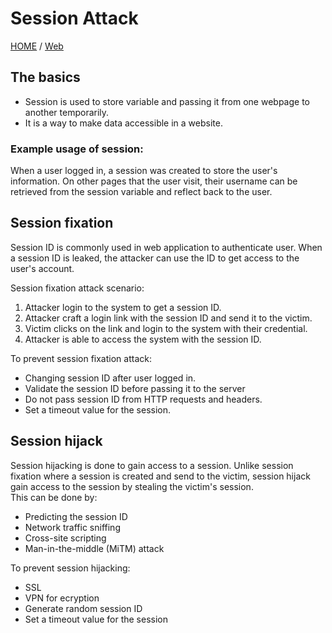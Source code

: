 # Session Attack

[HOME](../index.html) / [Web](./)

## The basics

* Session is used to store variable and passing it from one webpage to another temporarily.
* It is a way to make data accessible in a website.

### Example usage of session:

When a user logged in, a session was created to store the user's information. On other pages that the user visit, their username can be retrieved from the session variable and reflect back to the user.

## Session fixation

Session ID is commonly used in web application to authenticate user. When a session ID is leaked, the attacker can use the ID to get access to the user's account.

Session fixation attack scenario:

1. Attacker login to the system to get a session ID.
2. Attacker craft a login link with the session ID and send it to the victim.
3. Victim clicks on the link and login to the system with their credential.
4. Attacker is able to access the system with the session ID.

To prevent session fixation attack:

* Changing session ID after user logged in.
* Validate the session ID before passing it to the server
* Do not pass session ID from HTTP requests and headers.
* Set a timeout value for the session.

## Session hijack

Session hijacking is done to gain access to a session. Unlike session fixation where a session is created and send to the victim, session hijack gain access to the session by stealing the victim's session.\
This can be done by:

* Predicting the session ID
* Network traffic sniffing
* Cross-site scripting
* Man-in-the-middle (MiTM) attack

To prevent session hijacking:

* SSL
* VPN for ecryption
* Generate random session ID
* Set a timeout value for the session
